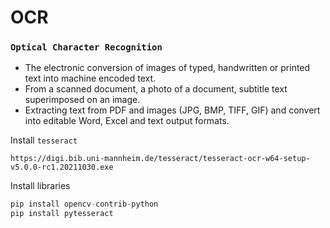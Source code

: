 # OCR
### `Optical Character Recognition`

- The electronic conversion of images of typed, handwritten or printed text into machine encoded text.
- From a scanned document, a photo of a document, subtitle text superimposed on an image.
- Extracting text from PDF and images (JPG, BMP, TIFF, GIF) and convert into editable Word, Excel and text output formats.


Install `tesseract`
```
https://digi.bib.uni-mannheim.de/tesseract/tesseract-ocr-w64-setup-v5.0.0-rc1.20211030.exe
```

Install libraries
```python
pip install opencv-contrib-python
pip install pytesseract
```

